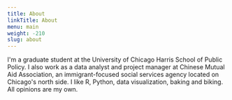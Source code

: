 ```yaml
---
title: About
linkTitle: About
menu: main
weight: -210
slug: about
---
```


I'm a graduate student at the University of Chicago Harris School of Public Policy. 
I also work as a data analyst and project manager at Chinese Mutual Aid Association, an immigrant-focused social services agency located on Chicago's north side. I like R, Python, data visualization, baking and biking. All opinions are my own. 
